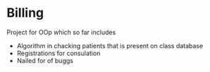 # Billing
Project for OOp
which so far includes
  - Algorithm in chacking patients that is present on class database
  - Registrations for consulation
  - Nailed for of buggs
